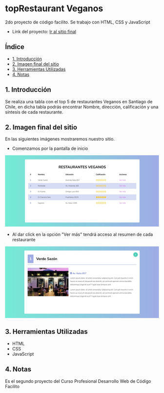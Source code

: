 # topRestaurant Veganos
2do proyecto de código facilito.
Se trabajo con HTML, CSS y JavaScript

- Link del proyecto: [Ir al sitio final](https://danielaalcaladaboin.github.io/topRestaurant/)

## Índice

* [1. Introducción](#1-Introducción)
* [2. Imagen final del sitio](#2-Imagen-final-del-sitio)
* [3. Herramientas Utilizadas](#3-Herramientas-de-elaboración)
* [4. Notas](#4-Notas)

## 1. Introducción

Se realiza una tabla con el top 5 de restaurantes Veganos en Santiago de Chile, en dicha tabla podrás encontrar Nombre, dirección, calificación y una síntesis de cada restaurante.

##  2. Imagen final del sitio

En las siguientes imágenes mostraremos nuestro sitio.

* Comenzamos por la pantalla de inicio

![inicio](./assets/images/inicio.jpg)

* Al dar click en la opción "Ver más" tendrá acceso al resumen de cada restaurante

![fichaRestaurante](./assets/images/fichaResumen.jpg)

##  3. Herramientas Utilizadas

* HTML
* CSS
* JavaScript

##  4. Notas

Es el segundo proyecto del Curso Profesional Desarrollo Web de Código Facilito
